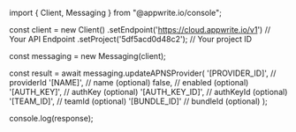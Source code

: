 import { Client, Messaging } from "@appwrite.io/console";

const client = new Client()
    .setEndpoint('https://cloud.appwrite.io/v1') // Your API Endpoint
    .setProject('5df5acd0d48c2'); // Your project ID

const messaging = new Messaging(client);

const result = await messaging.updateAPNSProvider(
    '[PROVIDER_ID]', // providerId
    '[NAME]', // name (optional)
    false, // enabled (optional)
    '[AUTH_KEY]', // authKey (optional)
    '[AUTH_KEY_ID]', // authKeyId (optional)
    '[TEAM_ID]', // teamId (optional)
    '[BUNDLE_ID]' // bundleId (optional)
);

console.log(response);

